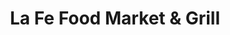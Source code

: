 ---
title: "La Fe Food Market & Grill"
url: /newark/la-fe-food-market-and-grill/
shop: convenience
---